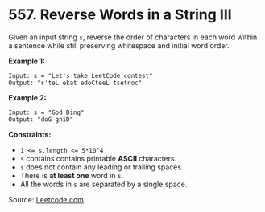 #  557. Reverse Words in a String III

Given an input string `s`, reverse the order of characters in each word within a sentence while still preserving whitespace and initial word order.


**Example 1:**
```
Input: s = "Let's take LeetCode contest"
Output: "s'teL ekat edoCteeL tsetnoc"
```

**Example 2:**
```
Input: s = "God Ding"
Output: "doG gniD"
```



**Constraints:**

- `1 <= s.length <= 5*10^4`
- `s` contains  contains printable **ASCII** characters.
- `s` does not contain any leading or trailing spaces.
- There is **at least one** word in `s`.
- All the words in `s` are separated by a single space.

Source: [Leetcode.com](https://leetcode.com/problems/reverse-words-in-a-string-iii/description/)

 

